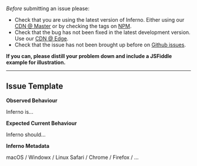 *Before* submitting an issue please:
- Check that you are using the latest version of Inferno. Either using our [CDN @ Master](http://cdn.infernojs.org/latest/inferno.js) or by checking the tags on [NPM](http://www.npmjs.com/package/inferno).
- Check that the bug has not been fixed in the latest development version. Use our [CDN @ Edge](http://cdn.infernojs.org/edge/inferno.js).
- Check that the issue has not been brought up before on [Github issues](http://www.github.com/infernojs/inferno/issues).

**If you can, please distill your problem down and include a JSFiddle example for illustration.**

---

## Issue Template

**Observed Behaviour**

Inferno is...

**Expected Current Behaviour**

Inferno should... 

**Inferno Metadata**

macOS / Windowx / Linux
Safari / Chrome / Firefox / ... 
